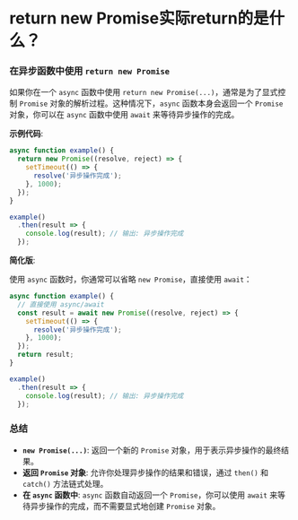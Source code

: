 # return new Promise实际return的是什么？

### 在异步函数中使用 `return new Promise`

如果你在一个 `async` 函数中使用 `return new Promise(...)`，通常是为了显式控制 `Promise` 对象的解析过程。这种情况下，`async` 函数本身会返回一个 `Promise` 对象，你可以在 `async` 函数中使用 `await` 来等待异步操作的完成。

**示例代码**:

```javascript
async function example() {
  return new Promise((resolve, reject) => {
    setTimeout(() => {
      resolve('异步操作完成');
    }, 1000);
  });
}

example()
  .then(result => {
    console.log(result); // 输出: 异步操作完成
  });
```

**简化版**:

使用 `async` 函数时，你通常可以省略 `new Promise`，直接使用 `await`：

```javascript
async function example() {
  // 直接使用 async/await
  const result = await new Promise((resolve, reject) => {
    setTimeout(() => {
      resolve('异步操作完成');
    }, 1000);
  });
  return result;
}

example()
  .then(result => {
    console.log(result); // 输出: 异步操作完成
  });
```

### 总结

- **`new Promise(...)`**: 返回一个新的 `Promise` 对象，用于表示异步操作的最终结果。
- **返回 `Promise` 对象**: 允许你处理异步操作的结果和错误，通过 `then()` 和 `catch()` 方法链式处理。
- **在 `async` 函数中**: `async` 函数自动返回一个 `Promise`，你可以使用 `await` 来等待异步操作的完成，而不需要显式地创建 `Promise` 对象。